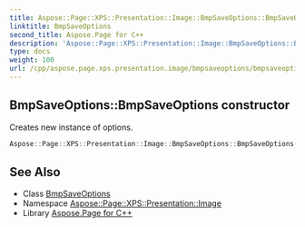 ```yaml
---
title: Aspose::Page::XPS::Presentation::Image::BmpSaveOptions::BmpSaveOptions constructor
linktitle: BmpSaveOptions
second_title: Aspose.Page for C++
description: 'Aspose::Page::XPS::Presentation::Image::BmpSaveOptions::BmpSaveOptions constructor. Creates new instance of options in C++.'
type: docs
weight: 100
url: /cpp/aspose.page.xps.presentation.image/bmpsaveoptions/bmpsaveoptions/
---
```

## BmpSaveOptions::BmpSaveOptions constructor


Creates new instance of options.

```cpp
Aspose::Page::XPS::Presentation::Image::BmpSaveOptions::BmpSaveOptions()
```

## See Also

* Class [BmpSaveOptions](../)
* Namespace [Aspose::Page::XPS::Presentation::Image](../../)
* Library [Aspose.Page for C++](../../../)
